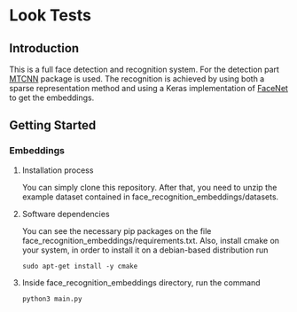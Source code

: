 # Look Tests

## Introduction 
This is a full face detection and recognition system. For the detection part [MTCNN](https://github.com/ipazc/mtcnn) package is used. The recognition is achieved by using both a sparse representation method and using a Keras implementation of [FaceNet](https://github.com/faustomorales/keras-facenet) to get the embeddings.

## Getting Started

### Embeddings
1.	Installation process
    
    You can simply clone this repository. After that, you need to unzip the example dataset contained in face_recognition_embeddings/datasets.

2.	Software dependencies
    
    You can see the necessary pip packages on the file face_recognition_embeddings/requirements.txt. Also, install cmake on your system, in order to install it on a debian-based distribution run
    
        sudo apt-get install -y cmake

3.  Inside face_recognition_embeddings directory, run the command

        python3 main.py
